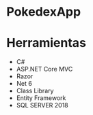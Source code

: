 # PokedexApp
# Herramientas
- C#
- ASP.NET Core MVC
- Razor
- Net 6
- Class Library
- Entity Framework
- SQL SERVER 2018

